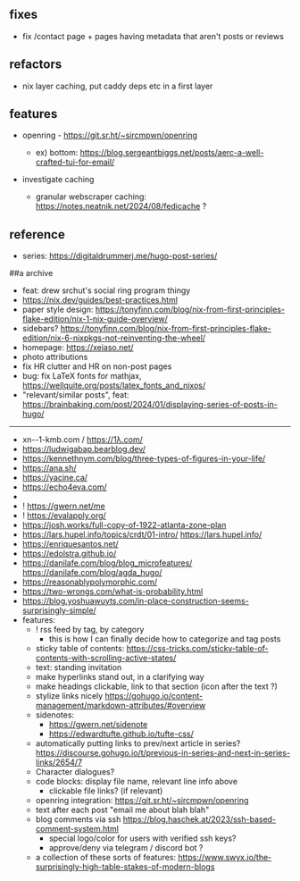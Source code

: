 ## fixes
- fix /contact page + pages having metadata that aren't posts or reviews

## refactors
- nix layer caching, put caddy deps etc in a first layer

## features
- openring - https://git.sr.ht/~sircmpwn/openring
  - ex) bottom: https://blog.sergeantbiggs.net/posts/aerc-a-well-crafted-tui-for-email/

- investigate caching
  - granular webscraper caching: https://notes.neatnik.net/2024/08/fedicache ?

## reference
- series: https://digitaldrummerj.me/hugo-post-series/

##a archive
- feat: drew srchut's social ring program thingy
- https://nix.dev/guides/best-practices.html
- paper style design: https://tonyfinn.com/blog/nix-from-first-principles-flake-edition/nix-1-nix-guide-overview/
- sidebars? https://tonyfinn.com/blog/nix-from-first-principles-flake-edition/nix-6-nixpkgs-not-reinventing-the-wheel/
- homepage: https://xeiaso.net/
- photo attributions
- fix HR clutter and HR on non-post pages
- bug: fix LaTeX fonts for mathjax, https://wellquite.org/posts/latex_fonts_and_nixos/
- "relevant/similar posts", feat: https://brainbaking.com/post/2024/01/displaying-series-of-posts-in-hugo/
- ---------------------------------------------------------------------------
- xn--1-kmb.com / https://1λ.com/
- https://ludwigabap.bearblog.dev/
- https://kennethnym.com/blog/three-types-of-figures-in-your-life/
- https://ana.sh/
- https://yacine.ca/
- https://echo4eva.com/
-
- ! https://gwern.net/me
- ! https://evalapply.org/
- https://josh.works/full-copy-of-1922-atlanta-zone-plan
- https://lars.hupel.info/topics/crdt/01-intro/
  https://lars.hupel.info/
- https://enriquesantos.net/
- https://edolstra.github.io/
- https://danilafe.com/blog/blog_microfeatures/
  https://danilafe.com/blog/agda_hugo/
- https://reasonablypolymorphic.com/
- https://two-wrongs.com/what-is-probability.html
- https://blog.yoshuawuyts.com/in-place-construction-seems-surprisingly-simple/
- features:
  - ! rss feed by tag, by category
    - this is how I can finally decide how to categorize and tag posts
  - sticky table of contents: https://css-tricks.com/sticky-table-of-contents-with-scrolling-active-states/
  - text: standing invitation
  - make hyperlinks stand out, in a clarifying way
  - make headings clickable, link to that section (icon after the text ?)
  - stylize links nicely
    https://gohugo.io/content-management/markdown-attributes/#overview
  - sidenotes:
    - https://gwern.net/sidenote
    - https://edwardtufte.github.io/tufte-css/
  - automatically putting links to prev/next article in series?
    https://discourse.gohugo.io/t/previous-in-series-and-next-in-series-links/2654/7
  - Character dialogues?
  - code blocks: display file name, relevant line info above
    - clickable file links? (if relevant)
  - openring integration: https://git.sr.ht/~sircmpwn/openring
  - text after each post "email me about blah blah"
  - blog comments via ssh
    https://blog.haschek.at/2023/ssh-based-comment-system.html
    - special logo/color for users with verified ssh keys?
    - approve/deny via telegram / discord bot ?
  - a collection of these sorts of features: https://www.swyx.io/the-surprisingly-high-table-stakes-of-modern-blogs
